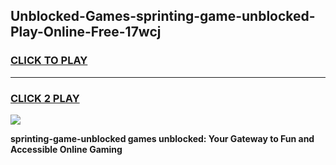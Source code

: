 
## Unblocked-Games-sprinting-game-unblocked-Play-Online-Free-17wcj
<h3>
<a href="https://premium76.site?title=sprinting-game-unblocked&ref=26A">CLICK TO PLAY</a></h3>
<hr>

<h3>
<a href="https://premium76.site?title=sprinting-game-unblocked&ref=26A">CLICK 2 PLAY</a>
  
</h3>

<a href="https://premium76.site?title=sprinting-game-unblocked&ref=26A"><img src="https://clearcache.store/games.png"></a>


**sprinting-game-unblocked games unblocked: Your Gateway to Fun and Accessible Online Gaming**

